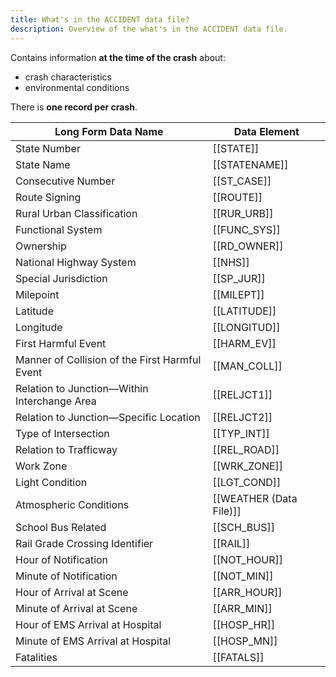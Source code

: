 ```yaml
---
title: What's in the ACCIDENT data file?
description: Overview of the what's in the ACCIDENT data file.
---
```

Contains information **at the time of the crash** about:

- crash characteristics 
- environmental conditions 

There is **one record per crash**.

| Long Form Data Name                            | Data Element            |
| ---------------------------------------------- | ----------------------- |
| State Number                                   | [[STATE]]               |
| State Name                                     | [[STATENAME]]           |
| Consecutive Number                             | [[ST_CASE]]             |
| Route Signing                                  | [[ROUTE]]               |
| Rural Urban Classification                     | [[RUR_URB]]             |
| Functional System                              | [[FUNC_SYS]]            |
| Ownership                                      | [[RD_OWNER]]            |
| National Highway System                        | [[NHS]]                 |
| Special Jurisdiction                           | [[SP_JUR]]              |
| Milepoint                                      | [[MILEPT]]              |
| Latitude                                       | [[LATITUDE]]            |
| Longitude                                      | [[LONGITUD]]            |
| First Harmful Event                            | [[HARM_EV]]             |
| Manner of Collision of the First Harmful Event | [[MAN_COLL]]            |
| Relation to Junction—Within Interchange Area   | [[RELJCT1]]             |
| Relation to Junction—Specific Location         | [[RELJCT2]]             |
| Type of Intersection                           | [[TYP_INT]]             |
| Relation to Trafficway                         | [[REL_ROAD]]            |
| Work Zone                                      | [[WRK_ZONE]]            |
| Light Condition                                | [[LGT_COND]]            |
| Atmospheric Conditions                         | [[WEATHER (Data File)]] |
| School Bus Related                             | [[SCH_BUS]]             |
| Rail Grade Crossing Identifier                 | [[RAIL]]                |
| Hour of Notification                           | [[NOT_HOUR]]            |
| Minute of Notification                         | [[NOT_MIN]]             |
| Hour of Arrival at Scene                       | [[ARR_HOUR]]            |
| Minute of Arrival at Scene                     | [[ARR_MIN]]             |
| Hour of EMS Arrival at Hospital                | [[HOSP_HR]]             |
| Minute of EMS Arrival at Hospital              | [[HOSP_MN]]             |
| Fatalities                                     | [[FATALS]]              |

